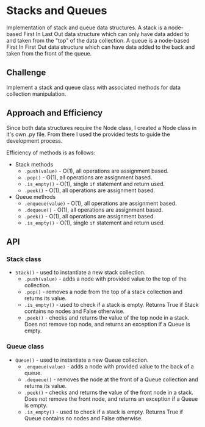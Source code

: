 # Stacks and Queues

Implementation of stack and queue data structures. A stack is a node-based First In Last Out data structure which can only have data added to and taken from the "top" of the data collection. A queue is a node-based First In First Out data  structure which can have data added to the back and taken from the front of the queue.

## Challenge

Implement a stack and queue class with associated methods for data collection manipulation.

## Approach and Efficiency

Since both data structures require the Node class, I created a Node class in it's own .py file. From there I used the provided tests to guide the development process.

Efficiency of methods is as follows:

* Stack methods
  * `.push(value)` - O(1), all operations are assignment based.
  * `.pop()` - O(1), all operations are assignment based.
  * `.is_empty()` - O(1), single `if` statement and return used.
  * `.peek()` - O(1), all operations are assignment based.
* Queue methods
  * `.enqueue(value)` - O(1), all operations are assignment based.
  * `.dequeue()` - O(1), all operations are assignment based.
  * `.peek()` - O(1), all operations are assignment based.
  * `.is_empty()` - O(1), single `if` statement and return used.

## API

### Stack class

* `Stack()` - used to instantiate a new stack collection.
  * `.push(value)` - adds a node with provided value to the top of the collection.
  * `.pop()` - removes a node from the top of a stack collection and returns its value.
  * `.is_empty()` - used to check if a stack is empty. Returns True if Stack contains no nodes and False otherwise.
  * `.peek()` - checks and returns the value of the top node in a stack. Does not remove top node, and returns an exception if a Queue is empty.

### Queue class

* `Queue()` - used to instantiate a new Queue collection.
  * `.enqueue(value)` - adds a node with provided value to the back of a queue.
  * `.dequeue()` - removes the node at the front of a Queue collection and returns its value.
  * `.peek()` - checks and returns the value of the front node in a stack. Does not remove the front node, and returns an exception if a Queue is empty.
  * `.is_empty()` - used to check if a stack is empty. Returns True if Queue contains no nodes and False otherwise.
